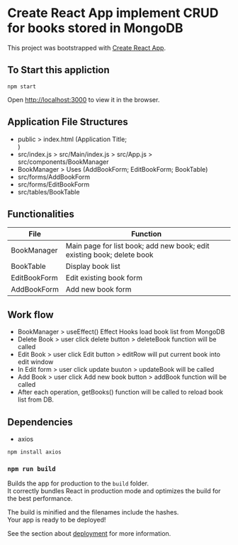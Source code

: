 # Create React App implement CRUD for books stored in MongoDB

This project was bootstrapped with [Create React App](https://github.com/facebook/create-react-app).

## To Start this appliction
```
npm start
```
Open [http://localhost:3000](http://localhost:3000) to view it in the browser.

## Application File Structures
* public > index.html (Application Title; <div id="root">)
* src/index.js > src/Main/index.js > src/App.js > src/components/BookManager
* BookManager > Uses (AddBookForm; EditBookForm; BookTable)
* src/forms/AddBookForm
* src/forms/EditBookForm
* src/tables/BookTable

## Functionalities
File | Function
|---|---|
BookManager  | Main page for list book; add new book; edit existing book; delete book
BookTable    | Display book list
EditBookForm | Edit existing book form
AddBookForm  | Add new book form

## Work flow
* BookManager > useEffect() Effect Hooks load book list from MongoDB
* Delete Book > user click delete button > deleteBook function will be called
* Edit Book > user click Edit button > editRow will put current book into edit window
* In Edit form > user click update buuton > updateBook will be called
* Add Book > user click Add new book button > addBook function will be called
* After each operation, getBooks() function will be called to reload book list from DB.

## Dependencies 
* axios
```
npm install axios
```
### `npm run build`

Builds the app for production to the `build` folder.<br />
It correctly bundles React in production mode and optimizes the build for the best performance.

The build is minified and the filenames include the hashes.<br />
Your app is ready to be deployed!

See the section about [deployment](https://facebook.github.io/create-react-app/docs/deployment) for more information.

